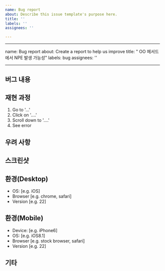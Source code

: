 ```yaml
---
name: Bug report
about: Describe this issue template's purpose here.
title: ''
labels: ''
assignees: ''

---
```


---

name: Bug report
about: Create a report to help us improve
title: " OO 메서드에서 NPE 발생 가능성"
labels: bug
assignees: ''

---

## 버그 내용
 
## 재현 과정
 
1. Go to '...'
2. Click on '....'
3. Scroll down to '....'
4. See error

## 우려 사항

## 스크린샷 
 
## 환경(Desktop)

- OS: [e.g. iOS]
- Browser [e.g. chrome, safari]
- Version [e.g. 22]
 
## 환경(Mobile)

- Device: [e.g. iPhone6]
- OS: [e.g. iOS8.1]
- Browser [e.g. stock browser, safari]
- Version [e.g. 22]
 
## 기타
